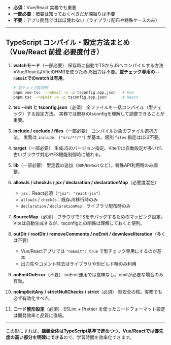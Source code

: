 * **必須**：Vue/React 実務でも重要
* **一部必要**：概要は知っておくべきだが深掘りは不要
* **不要**：アプリ開発ではほぼ使わない（ライブラリ配布や特殊ケースのみ）

---

## TypeScript コンパイル・設定方法まとめ（Vue/React 前提 必要度付き）

1. **watchモード**（一部必要）
   保存時に自動でTSからJSへコンパイルする方法
   ※Vue/ReactはViteのHMRを使うためJS出力は不要。**型チェック専用の`--noEmit`でのwatchは有用**。

   ```bash
   # 型チェック監視例
   pnpm vue-tsc --noEmit -w -p tsconfig.app.json   # Vue
   pnpm tsc --noEmit -w -p tsconfig.app.json       # React
   ```

2. **tsc --init と tsconfig.json**（必須）
   全ファイルを一括コンパイル（型チェック）する設定方法。
   実務では既存のtsconfigを理解して調整できることが重要。

3. **include / exclude / files**（一部必要）
   コンパイル対象のファイル選択方法。
   実務は `include: ["src/**/*"]` が基本。個別 `files` 指定はほぼ不要。

4. **target**（一部必要）
   生成JSのバージョン指定。Viteでは自動設定が多いが、古いブラウザ対応やES機能制御時に触れる。

5. **lib**（一部必要）
   型定義の追加（`DOM`/`ESNext`など）。特殊API利用時のみ調整。

6. **allowJs / checkJs / jsx / declaration / declarationMap**（必要度混在）

   * `jsx`：React必須（`"jsx": "react-jsx"`）
   * `allowJs` / `checkJs`：既存JS移行時のみ
   * `declaration` / `declarationMap`：ライブラリ配布時のみ

7. **SourceMap**（必須）
   ブラウザでTSをデバッグするためのマッピング設定。
   Viteは自動生成するが、tsconfigとの関係は理解しておくと便利。

8. **outDir / rootDir / removeComments / noEmit / downlevelIteration**（多くは不要）

   * Vue/Reactアプリでは `"noEmit": true` で型チェック専用にするのが基本
   * 出力先やコメント除去はライブラリや別ビルド時のみ利用

9. **noEmitOnError**（不要）
   noEmit運用では意味なし。emitが必要な場合のみ有効。

10. **noImplicitAny / strictNullChecks / strict**（必須）
    型安全の核。実務でも必ず有効化すべき。

11. **コード整形設定**（必須）
    ESLint + Prettier を使ったコードフォーマット設定は開発効率と品質に直結。

---

この形にすれば、**講義全体はTypeScript基準で進めつつ、Vue/Reactでは優先度の高い部分を明確にできる**ので、学習時間を効率化できます。

